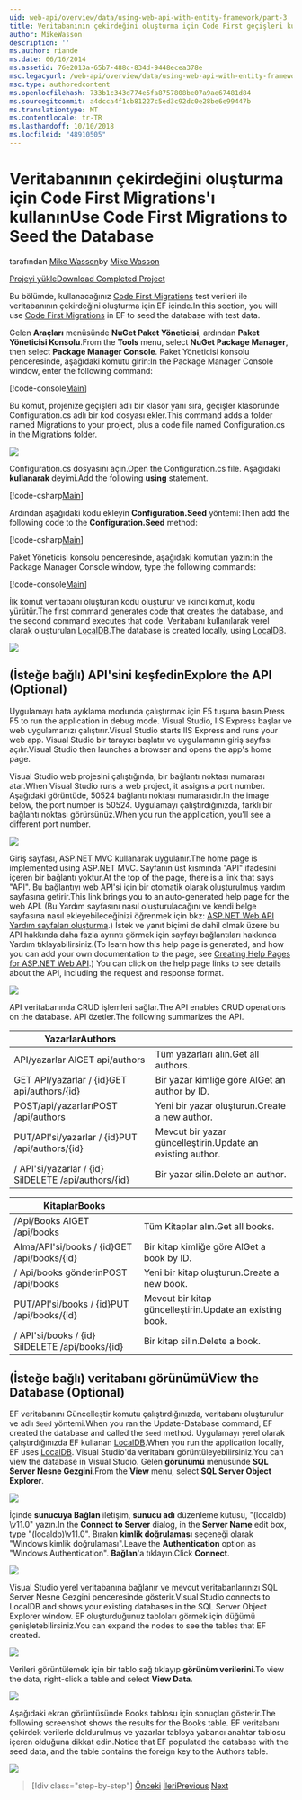 ```yaml
---
uid: web-api/overview/data/using-web-api-with-entity-framework/part-3
title: Veritabanının çekirdeğini oluşturma için Code First geçişleri kullanın | Microsoft Docs
author: MikeWasson
description: ''
ms.author: riande
ms.date: 06/16/2014
ms.assetid: 76e2013a-65b7-488c-834d-9448ecea378e
msc.legacyurl: /web-api/overview/data/using-web-api-with-entity-framework/part-3
msc.type: authoredcontent
ms.openlocfilehash: 733b1c343d774e5fa8757808be07a9ae67481d84
ms.sourcegitcommit: a4dcca4f1cb81227c5ed3c92dc0e28be6e99447b
ms.translationtype: MT
ms.contentlocale: tr-TR
ms.lasthandoff: 10/10/2018
ms.locfileid: "48910505"
---
```

<a name="use-code-first-migrations-to-seed-the-database"></a><span data-ttu-id="8b5ff-102">Veritabanının çekirdeğini oluşturma için Code First Migrations'ı kullanın</span><span class="sxs-lookup"><span data-stu-id="8b5ff-102">Use Code First Migrations to Seed the Database</span></span>
====================
<span data-ttu-id="8b5ff-103">tarafından [Mike Wasson](https://github.com/MikeWasson)</span><span class="sxs-lookup"><span data-stu-id="8b5ff-103">by [Mike Wasson](https://github.com/MikeWasson)</span></span>

[<span data-ttu-id="8b5ff-104">Projeyi yükle</span><span class="sxs-lookup"><span data-stu-id="8b5ff-104">Download Completed Project</span></span>](https://github.com/MikeWasson/BookService)

<span data-ttu-id="8b5ff-105">Bu bölümde, kullanacağınız [Code First Migrations](https://msdn.microsoft.com/data/jj591621) test verileri ile veritabanının çekirdeğini oluşturma için EF içinde.</span><span class="sxs-lookup"><span data-stu-id="8b5ff-105">In this section, you will use [Code First Migrations](https://msdn.microsoft.com/data/jj591621) in EF to seed the database with test data.</span></span>

<span data-ttu-id="8b5ff-106">Gelen **Araçları** menüsünde **NuGet Paket Yöneticisi**, ardından **Paket Yöneticisi Konsolu**.</span><span class="sxs-lookup"><span data-stu-id="8b5ff-106">From the **Tools** menu, select **NuGet Package Manager**, then select **Package Manager Console**.</span></span> <span data-ttu-id="8b5ff-107">Paket Yöneticisi konsolu penceresinde, aşağıdaki komutu girin:</span><span class="sxs-lookup"><span data-stu-id="8b5ff-107">In the Package Manager Console window, enter the following command:</span></span>

[!code-console[Main](part-3/samples/sample1.cmd)]

<span data-ttu-id="8b5ff-108">Bu komut, projenize geçişleri adlı bir klasör yanı sıra, geçişler klasöründe Configuration.cs adlı bir kod dosyası ekler.</span><span class="sxs-lookup"><span data-stu-id="8b5ff-108">This command adds a folder named Migrations to your project, plus a code file named Configuration.cs in the Migrations folder.</span></span>

![](part-3/_static/image1.png)

<span data-ttu-id="8b5ff-109">Configuration.cs dosyasını açın.</span><span class="sxs-lookup"><span data-stu-id="8b5ff-109">Open the Configuration.cs file.</span></span> <span data-ttu-id="8b5ff-110">Aşağıdaki **kullanarak** deyimi.</span><span class="sxs-lookup"><span data-stu-id="8b5ff-110">Add the following **using** statement.</span></span>

[!code-csharp[Main](part-3/samples/sample2.cs)]

<span data-ttu-id="8b5ff-111">Ardından aşağıdaki kodu ekleyin **Configuration.Seed** yöntemi:</span><span class="sxs-lookup"><span data-stu-id="8b5ff-111">Then add the following code to the **Configuration.Seed** method:</span></span>

[!code-csharp[Main](part-3/samples/sample3.cs)]

<span data-ttu-id="8b5ff-112">Paket Yöneticisi konsolu penceresinde, aşağıdaki komutları yazın:</span><span class="sxs-lookup"><span data-stu-id="8b5ff-112">In the Package Manager Console window, type the following commands:</span></span>

[!code-console[Main](part-3/samples/sample4.cmd)]

<span data-ttu-id="8b5ff-113">İlk komut veritabanı oluşturan kodu oluşturur ve ikinci komut, kodu yürütür.</span><span class="sxs-lookup"><span data-stu-id="8b5ff-113">The first command generates code that creates the database, and the second command executes that code.</span></span> <span data-ttu-id="8b5ff-114">Veritabanı kullanılarak yerel olarak oluşturulan [LocalDB](https://msdn.microsoft.com/library/hh510202.aspx).</span><span class="sxs-lookup"><span data-stu-id="8b5ff-114">The database is created locally, using [LocalDB](https://msdn.microsoft.com/library/hh510202.aspx).</span></span>

![](part-3/_static/image2.png)

## <a name="explore-the-api-optional"></a><span data-ttu-id="8b5ff-115">(İsteğe bağlı) API'sini keşfedin</span><span class="sxs-lookup"><span data-stu-id="8b5ff-115">Explore the API (Optional)</span></span>

<span data-ttu-id="8b5ff-116">Uygulamayı hata ayıklama modunda çalıştırmak için F5 tuşuna basın.</span><span class="sxs-lookup"><span data-stu-id="8b5ff-116">Press F5 to run the application in debug mode.</span></span> <span data-ttu-id="8b5ff-117">Visual Studio, IIS Express başlar ve web uygulamanızı çalıştırır.</span><span class="sxs-lookup"><span data-stu-id="8b5ff-117">Visual Studio starts IIS Express and runs your web app.</span></span> <span data-ttu-id="8b5ff-118">Visual Studio bir tarayıcı başlatır ve uygulamanın giriş sayfası açılır.</span><span class="sxs-lookup"><span data-stu-id="8b5ff-118">Visual Studio then launches a browser and opens the app's home page.</span></span>

<span data-ttu-id="8b5ff-119">Visual Studio web projesini çalıştığında, bir bağlantı noktası numarası atar.</span><span class="sxs-lookup"><span data-stu-id="8b5ff-119">When Visual Studio runs a web project, it assigns a port number.</span></span> <span data-ttu-id="8b5ff-120">Aşağıdaki görüntüde, 50524 bağlantı noktası numarasıdır.</span><span class="sxs-lookup"><span data-stu-id="8b5ff-120">In the image below, the port number is 50524.</span></span> <span data-ttu-id="8b5ff-121">Uygulamayı çalıştırdığınızda, farklı bir bağlantı noktası görürsünüz.</span><span class="sxs-lookup"><span data-stu-id="8b5ff-121">When you run the application, you'll see a different port number.</span></span>

![](part-3/_static/image3.png)

<span data-ttu-id="8b5ff-122">Giriş sayfası, ASP.NET MVC kullanarak uygulanır.</span><span class="sxs-lookup"><span data-stu-id="8b5ff-122">The home page is implemented using ASP.NET MVC.</span></span> <span data-ttu-id="8b5ff-123">Sayfanın üst kısmında "API" ifadesini içeren bir bağlantı yoktur.</span><span class="sxs-lookup"><span data-stu-id="8b5ff-123">At the top of the page, there is a link that says "API".</span></span> <span data-ttu-id="8b5ff-124">Bu bağlantıyı web API'si için bir otomatik olarak oluşturulmuş yardım sayfasına getirir.</span><span class="sxs-lookup"><span data-stu-id="8b5ff-124">This link brings you to an auto-generated help page for the web API.</span></span> <span data-ttu-id="8b5ff-125">(Bu Yardım sayfasını nasıl oluşturulacağını ve kendi belge sayfasına nasıl ekleyebileceğinizi öğrenmek için bkz: [ASP.NET Web API Yardım sayfaları oluşturma](../../getting-started-with-aspnet-web-api/creating-api-help-pages.md).) İstek ve yanıt biçimi de dahil olmak üzere bu API hakkında daha fazla ayrıntı görmek için sayfayı bağlantıları hakkında Yardım tıklayabilirsiniz.</span><span class="sxs-lookup"><span data-stu-id="8b5ff-125">(To learn how this help page is generated, and how you can add your own documentation to the page, see [Creating Help Pages for ASP.NET Web API](../../getting-started-with-aspnet-web-api/creating-api-help-pages.md).) You can click on the help page links to see details about the API, including the request and response format.</span></span>

![](part-3/_static/image4.png)

<span data-ttu-id="8b5ff-126">API veritabanında CRUD işlemleri sağlar.</span><span class="sxs-lookup"><span data-stu-id="8b5ff-126">The API enables CRUD operations on the database.</span></span> <span data-ttu-id="8b5ff-127">API özetler.</span><span class="sxs-lookup"><span data-stu-id="8b5ff-127">The following summarizes the API.</span></span>

| <span data-ttu-id="8b5ff-128">Yazarlar</span><span class="sxs-lookup"><span data-stu-id="8b5ff-128">Authors</span></span> |  |
| --- | -- |
| <span data-ttu-id="8b5ff-129">API/yazarlar Al</span><span class="sxs-lookup"><span data-stu-id="8b5ff-129">GET api/authors</span></span> | <span data-ttu-id="8b5ff-130">Tüm yazarları alın.</span><span class="sxs-lookup"><span data-stu-id="8b5ff-130">Get all authors.</span></span> |
| <span data-ttu-id="8b5ff-131">GET API/yazarlar / {id}</span><span class="sxs-lookup"><span data-stu-id="8b5ff-131">GET api/authors/{id}</span></span> | <span data-ttu-id="8b5ff-132">Bir yazar kimliğe göre Al</span><span class="sxs-lookup"><span data-stu-id="8b5ff-132">Get an author by ID.</span></span> |
| <span data-ttu-id="8b5ff-133">POST/api/yazarları</span><span class="sxs-lookup"><span data-stu-id="8b5ff-133">POST /api/authors</span></span> | <span data-ttu-id="8b5ff-134">Yeni bir yazar oluşturun.</span><span class="sxs-lookup"><span data-stu-id="8b5ff-134">Create a new author.</span></span> |
| <span data-ttu-id="8b5ff-135">PUT/API'si/yazarlar / {id}</span><span class="sxs-lookup"><span data-stu-id="8b5ff-135">PUT /api/authors/{id}</span></span> | <span data-ttu-id="8b5ff-136">Mevcut bir yazar güncelleştirin.</span><span class="sxs-lookup"><span data-stu-id="8b5ff-136">Update an existing author.</span></span> |
| <span data-ttu-id="8b5ff-137">/ API'si/yazarlar / {id} Sil</span><span class="sxs-lookup"><span data-stu-id="8b5ff-137">DELETE /api/authors/{id}</span></span> | <span data-ttu-id="8b5ff-138">Bir yazar silin.</span><span class="sxs-lookup"><span data-stu-id="8b5ff-138">Delete an author.</span></span> |

| <span data-ttu-id="8b5ff-139">Kitaplar</span><span class="sxs-lookup"><span data-stu-id="8b5ff-139">Books</span></span> |  |
| --- | -- |
| <span data-ttu-id="8b5ff-140">/Api/Books Al</span><span class="sxs-lookup"><span data-stu-id="8b5ff-140">GET /api/books</span></span> | <span data-ttu-id="8b5ff-141">Tüm Kitaplar alın.</span><span class="sxs-lookup"><span data-stu-id="8b5ff-141">Get all books.</span></span> |
| <span data-ttu-id="8b5ff-142">Alma/API'si/books / {id}</span><span class="sxs-lookup"><span data-stu-id="8b5ff-142">GET /api/books/{id}</span></span> | <span data-ttu-id="8b5ff-143">Bir kitap kimliğe göre Al</span><span class="sxs-lookup"><span data-stu-id="8b5ff-143">Get a book by ID.</span></span> |
| <span data-ttu-id="8b5ff-144">/ Api/books gönderin</span><span class="sxs-lookup"><span data-stu-id="8b5ff-144">POST /api/books</span></span> | <span data-ttu-id="8b5ff-145">Yeni bir kitap oluşturun.</span><span class="sxs-lookup"><span data-stu-id="8b5ff-145">Create a new book.</span></span> |
| <span data-ttu-id="8b5ff-146">PUT/API'si/books / {id}</span><span class="sxs-lookup"><span data-stu-id="8b5ff-146">PUT /api/books/{id}</span></span> | <span data-ttu-id="8b5ff-147">Mevcut bir kitap güncelleştirin.</span><span class="sxs-lookup"><span data-stu-id="8b5ff-147">Update an existing book.</span></span> |
| <span data-ttu-id="8b5ff-148">/ API'si/books / {id} Sil</span><span class="sxs-lookup"><span data-stu-id="8b5ff-148">DELETE /api/books/{id}</span></span> | <span data-ttu-id="8b5ff-149">Bir kitap silin.</span><span class="sxs-lookup"><span data-stu-id="8b5ff-149">Delete a book.</span></span> |

## <a name="view-the-database-optional"></a><span data-ttu-id="8b5ff-150">(İsteğe bağlı) veritabanı görünümü</span><span class="sxs-lookup"><span data-stu-id="8b5ff-150">View the Database (Optional)</span></span>

<span data-ttu-id="8b5ff-151">EF veritabanını Güncelleştir komutu çalıştırdığınızda, veritabanı oluşturulur ve adlı `Seed` yöntemi.</span><span class="sxs-lookup"><span data-stu-id="8b5ff-151">When you ran the Update-Database command, EF created the database and called the `Seed` method.</span></span> <span data-ttu-id="8b5ff-152">Uygulamayı yerel olarak çalıştırdığınızda EF kullanan [LocalDB](https://blogs.msdn.com/b/sqlexpress/archive/2011/07/12/introducing-localdb-a-better-sql-express.aspx).</span><span class="sxs-lookup"><span data-stu-id="8b5ff-152">When you run the application locally, EF uses [LocalDB](https://blogs.msdn.com/b/sqlexpress/archive/2011/07/12/introducing-localdb-a-better-sql-express.aspx).</span></span> <span data-ttu-id="8b5ff-153">Visual Studio'da veritabanı görüntüleyebilirsiniz.</span><span class="sxs-lookup"><span data-stu-id="8b5ff-153">You can view the database in Visual Studio.</span></span> <span data-ttu-id="8b5ff-154">Gelen **görünümü** menüsünde **SQL Server Nesne Gezgini**.</span><span class="sxs-lookup"><span data-stu-id="8b5ff-154">From the **View** menu, select **SQL Server Object Explorer**.</span></span>

![](part-3/_static/image5.png)

<span data-ttu-id="8b5ff-155">İçinde **sunucuya Bağlan** iletişim, **sunucu adı** düzenleme kutusu, "(localdb) \v11.0" yazın.</span><span class="sxs-lookup"><span data-stu-id="8b5ff-155">In the **Connect to Server** dialog, in the **Server Name** edit box, type "(localdb)\v11.0".</span></span> <span data-ttu-id="8b5ff-156">Bırakın **kimlik doğrulaması** seçeneği olarak "Windows kimlik doğrulaması".</span><span class="sxs-lookup"><span data-stu-id="8b5ff-156">Leave the **Authentication** option as "Windows Authentication".</span></span> <span data-ttu-id="8b5ff-157">**Bağlan**'a tıklayın.</span><span class="sxs-lookup"><span data-stu-id="8b5ff-157">Click **Connect**.</span></span>

![](part-3/_static/image6.png)

<span data-ttu-id="8b5ff-158">Visual Studio yerel veritabanına bağlanır ve mevcut veritabanlarınızı SQL Server Nesne Gezgini penceresinde gösterir.</span><span class="sxs-lookup"><span data-stu-id="8b5ff-158">Visual Studio connects to LocalDB and shows your existing databases in the SQL Server Object Explorer window.</span></span> <span data-ttu-id="8b5ff-159">EF oluşturduğunuz tabloları görmek için düğümü genişletebilirsiniz.</span><span class="sxs-lookup"><span data-stu-id="8b5ff-159">You can expand the nodes to see the tables that EF created.</span></span>

![](part-3/_static/image7.png)

<span data-ttu-id="8b5ff-160">Verileri görüntülemek için bir tablo sağ tıklayıp **görünüm verilerini**.</span><span class="sxs-lookup"><span data-stu-id="8b5ff-160">To view the data, right-click a table and select **View Data**.</span></span>

![](part-3/_static/image8.png)

<span data-ttu-id="8b5ff-161">Aşağıdaki ekran görüntüsünde Books tablosu için sonuçları gösterir.</span><span class="sxs-lookup"><span data-stu-id="8b5ff-161">The following screenshot shows the results for the Books table.</span></span> <span data-ttu-id="8b5ff-162">EF veritabanı çekirdek verilerle doldurulmuş ve yazarlar tabloya yabancı anahtar tablosu içeren olduğuna dikkat edin.</span><span class="sxs-lookup"><span data-stu-id="8b5ff-162">Notice that EF populated the database with the seed data, and the table contains the foreign key to the Authors table.</span></span>

![](part-3/_static/image9.png)

> [!div class="step-by-step"]
> <span data-ttu-id="8b5ff-163">[Önceki](part-2.md)
> [İleri](part-4.md)</span><span class="sxs-lookup"><span data-stu-id="8b5ff-163">[Previous](part-2.md)
[Next](part-4.md)</span></span>
